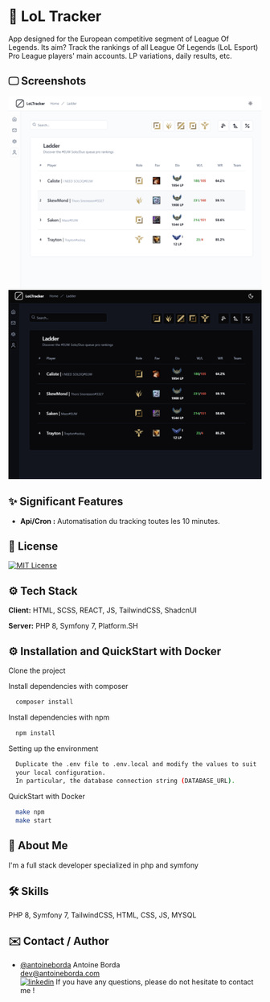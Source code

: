 
# 🎉 LoL Tracker

App designed for the European competitive segment of League Of Legends. Its aim? Track the rankings of all League Of Legends (LoL Esport) Pro League players' main accounts. LP variations, daily results, etc.

## 🖵 Screenshots

![App Screenshot](/readmelight.png)
![App Screenshot](/readmedark.png)

## ✨ Significant Features

- **Api/Cron :** Automatisation du tracking toutes les 10 minutes.

## 📌 License

[![MIT License](https://img.shields.io/badge/License-MIT-green.svg)](https://choosealicense.com/licenses/mit/)

## ⚙️ Tech Stack

**Client:** HTML, SCSS, REACT, JS, TailwindCSS, ShadcnUI

**Server:** PHP 8, Symfony 7, Platform.SH

## ⚙️ Installation and QuickStart with Docker

Clone the project

Install dependencies with composer

```bash
  composer install
```

Install dependencies with npm

```bash
  npm install
```

Setting up the environment

```bash
  Duplicate the .env file to .env.local and modify the values to suit 
  your local configuration.
  In particular, the database connection string (DATABASE_URL).
```

QuickStart with Docker

```bash
  make npm
  make start
```

## 🚀 About Me

I'm a full stack developer specialized in php and symfony

## 🛠 Skills

PHP 8, Symfony 7, TailwindCSS, HTML, CSS, JS, MYSQL

## ✉️ Contact / Author

- [@antoineborda](https://www.github.com/antoineborda)
Antoine Borda  
[dev@antoineborda.com](mailto:pro@antoineborda.com)  
[![linkedin](https://img.shields.io/badge/linkedin-0A66C2?style=for-the-badge&logo=linkedin&logoColor=white)](https://www.linkedin.com/in/antoineborda/)
If you have any questions, please do not hesitate to contact me !
